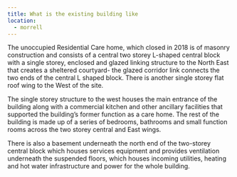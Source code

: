 ```yaml
---
title: What is the existing building like
location:
  - morrell
---
```

The unoccupied Residential Care home, which closed in 2018 is of masonry construction and consists of a central two storey L-shaped central block with a single storey, enclosed and glazed linking structure to the North East that creates a sheltered courtyard- the glazed corridor link connects the two ends of the central L shaped block. There is another single storey flat roof wing to the West of the site.

The single storey structure to the west houses the main entrance of the building along with a commercial kitchen and other ancillary facilities that supported the building’s former function as a care home. The rest of the building is made up of a series of bedrooms, bathrooms and small function rooms across the two storey central and East wings.

There is also a basement underneath the north end of the two-storey central block which houses services equipment and provides ventilation underneath the suspended floors, which houses incoming utilities, heating and hot water infrastructure and power for the whole building. 